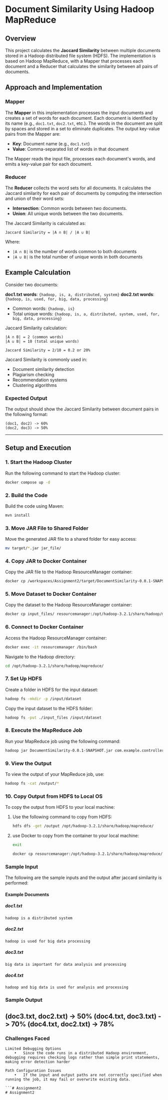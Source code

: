 # **Document Similarity Using Hadoop MapReduce**

## **Overview**

This project calculates the **Jaccard Similarity** between multiple documents stored in a Hadoop distributed file system (HDFS). The implementation is based on Hadoop MapReduce, with a Mapper that processes each document and a Reducer that calculates the similarity between all pairs of documents.

## **Approach and Implementation**

### Mapper

The **Mapper** in this implementation processes the input documents and creates a set of words for each document. Each document is identified by its name (e.g., `doc1.txt`, `doc2.txt`, etc.). The words in the document are split by spaces and stored in a set to eliminate duplicates. The output key-value pairs from the Mapper are:

- **Key**: Document name (e.g., `doc1.txt`)
- **Value**: Comma-separated list of words in that document

The Mapper reads the input file, processes each document's words, and emits a key-value pair for each document.

### Reducer

The **Reducer** collects the word sets for all documents. It calculates the Jaccard similarity for each pair of documents by computing the intersection and union of their word sets:

- **Intersection**: Common words between two documents.
- **Union**: All unique words between the two documents.

The Jaccard Similarity is calculated as:
```
Jaccard Similarity = |A ∩ B| / |A ∪ B|
```
Where:
- `|A ∩ B|` is the number of words common to both documents
- `|A ∪ B|` is the total number of unique words in both documents

## Example Calculation

Consider two documents:
 
**doc1.txt words**: `{hadoop, is, a, distributed, system}`
**doc2.txt words**: `{hadoop, is, used, for, big, data, processing}`

- Common words: `{hadoop, is}`
- Total unique words: `{hadoop, is, a, distributed, system, used, for, big, data, processing}`

Jaccard Similarity calculation:
```
|A ∩ B| = 2 (common words)
|A ∪ B| = 10 (total unique words)

Jaccard Similarity = 2/10 = 0.2 or 20%
```
Jaccard Similarity is commonly used in:
- Document similarity detection
- Plagiarism checking
- Recommendation systems
- Clustering algorithms

### **Expected Output**  

The output should show the Jaccard Similarity between document pairs in the following format:  
```
(doc1, doc2) -> 60%  
(doc2, doc3) -> 50%  
```
---

## Setup and Execution

### 1. **Start the Hadoop Cluster**

Run the following command to start the Hadoop cluster:

```bash
docker compose up -d
```

### 2. **Build the Code**

Build the code using Maven:

```bash
mvn install
```

### 3. **Move JAR File to Shared Folder**

Move the generated JAR file to a shared folder for easy access:

```bash
mv target/*.jar jar_file/
```

### 4. **Copy JAR to Docker Container**

Copy the JAR file to the Hadoop ResourceManager container:

```bash
docker cp /workspaces/Assignment2/target/DocumentSimilarity-0.0.1-SNAPSHOT.jar resourcemanager:/opt/hadoop-3.2.1/share/hadoop/mapreduce/
```

### 5. **Move Dataset to Docker Container**

Copy the dataset to the Hadoop ResourceManager container:

```bash
docker cp input_files/ resourcemanager:/opt/hadoop-3.2.1/share/hadoop/mapreduce/
```

### 6. **Connect to Docker Container**

Access the Hadoop ResourceManager container:

```bash
docker exec -it resourcemanager /bin/bash
```

Navigate to the Hadoop directory:

```bash
cd /opt/hadoop-3.2.1/share/hadoop/mapreduce/
```

### 7. **Set Up HDFS**

Create a folder in HDFS for the input dataset:

```bash
hadoop fs -mkdir -p /input/dataset
```

Copy the input dataset to the HDFS folder:

```bash
hadoop fs -put ./input_files /input/dataset
```

### 8. **Execute the MapReduce Job**

Run your MapReduce job using the following command:

```bash
hadoop jar DocumentSimilarity-0.0.1-SNAPSHOT.jar com.example.controller.DocumentSimilarityDriver /input/dataset/input_files /output
```

### 9. **View the Output**

To view the output of your MapReduce job, use:

```bash
hadoop fs -cat /output/*
```

### 10. **Copy Output from HDFS to Local OS**

To copy the output from HDFS to your local machine:

1. Use the following command to copy from HDFS:
    ```bash
    hdfs dfs -get /output /opt/hadoop-3.2.1/share/hadoop/mapreduce/
    ```

2. use Docker to copy from the container to your local machine:
   ```bash
   exit 
   ```
    ```bash
    docker cp resourcemanager:/opt/hadoop-3.2.1/share/hadoop/mapreduce/output/ output/
    ``` 

### **Sample Input**  

The following are the sample inputs and the output after jaccard similarity is performed: 

#### **Example Documents**  

##### **doc1.txt**  
```
hadoop is a distributed system
```

##### **doc2.txt**  
```
hadoop is used for big data processing
```

##### **doc3.txt**  
```
big data is important for data analysis and processing
```
##### **doc4.txt**  
```
hadoop and big data is used for analysis and processing
```
### **Sample Output**  
(doc3.txt, doc2.txt)    -> 50%
(doc4.txt, doc3.txt)    -> 70%
(doc4.txt, doc2.txt)    -> 78%
---

### **Challenges Faced**
```
Limited Debugging Options
	•	Since the code runs in a distributed Hadoop environment, debugging requires checking logs rather than simple print statements, making error detection harder

Path Configuration Issues
	•	If the input and output paths are not correctly specified when running the job, it may fail or overwrite existing data.

```# Assignment2
# Assignment2
